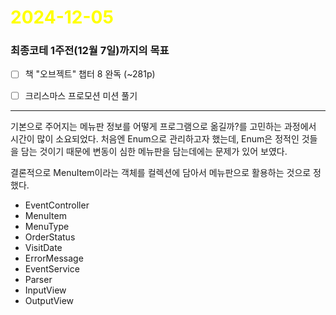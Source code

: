 # <span style="color:yellow">2024-12-05</span>
### 최종코테 1주전(12월 7일)까지의 목표
- [ ] 책 "오브젝트" 챕터 8 완독 (~281p)
- [ ] 크리스마스 프로모션 미션 풀기


- - -

기본으로 주어지는 메뉴판 정보를 어떻게 프로그램으로 옮길까?를 고민하는 과정에서 시간이 많이 소요되었다.
처음엔 Enum으로 관리하고자 했는데, Enum은 정적인 것들을 담는 것이기 때문에 변동이 심한 메뉴판을 담는데에는 문제가 있어 보였다.

결론적으로 MenuItem이라는 객체를 컬렉션에 담아서 메뉴판으로 활용하는 것으로 정했다.

- EventController
- MenuItem
- MenuType
- OrderStatus
- VisitDate
- ErrorMessage
- EventService
- Parser
- InputView
- OutputView

